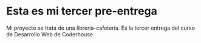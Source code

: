 # Esta es mi tercer pre-entrega
 
Mi proyecto se trata de una librería-cafetería. Es la tercer entrega del curso de Desarrollo Web de Coderhouse.
